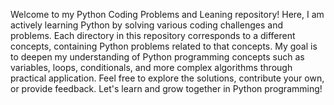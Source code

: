 Welcome to my Python Coding Problems and Leaning repository! 
Here, I am actively learning Python by solving various coding challenges and problems. 
Each directory in this repository corresponds to a different concepts, containing Python problems related to that concepts. 
My goal is to deepen my understanding of Python programming concepts such as variables, loops, conditionals, and more complex algorithms through practical application. 
Feel free to explore the solutions, contribute your own, or provide feedback. Let's learn and grow together in Python programming!
